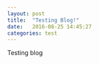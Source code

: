 ```yaml
---
layout: post
title:  "Testing Blog!"
date:   2016-08-25 14:45:27
categories: test
---
```

Testing blog
